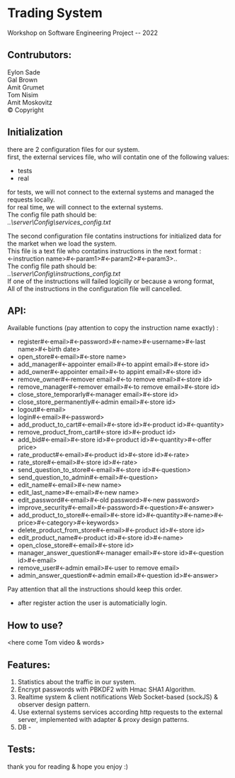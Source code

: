 # Trading System

Workshop on Software Engineering Project -- 2022

## Contrubutors:
Eylon Sade   
Gal Brown  
Amit Grumet  
Tom Nisim  
Amit Moskovitz  
© Copyright

## Initialization
there are 2 configuration files for our system.  
first, the external services file, who will contatin one of the following values:  
* tests  
* real  

for tests, we will not connect to the external systems and managed the requests locally.  
for real time, we will connect to the external systems.  
The config file path should be:  
*..\server\Config\services_config.txt*  

The second configuration file contatins instructions for initialized data for the market when we load the system.  
This file is a text file who contatins instructions in the next format :  
<-instruction name>#<-param1>#<-param2>#<-param3>..  
The config file path should be:  
*..\server\Config\instructions_config.txt*  
If one of the instructions will failed logicilly or because a wrong format,  
All of the instructions in the configuration file will cancelled.  
 
## API:
Available functions (pay attention to copy the instruction name exactly) :
 * register#<-email>#<-password>#<-name>#<-username>#<-last name>#<-birth date>
 * open_store#<-email>#<-store name>
 * add_manager#<-appointer email>#<-to appint email>#<-store id>
 * add_owner#<-appointer email>#<-to appint email>#<-store id>
 * remove_owner#<-remover email>#<-to remove email>#<-store id>
 * remove_manager#<-remover email>#<-to remove email>#<-store id>
 * close_store_temporarly#<-manager email>#<-store id>
 * close_store_permanently#<-admin email>#<-store id>
 * logout#<-email>
 * login#<-email>#<-password>
 * add_product_to_cart#<-email>#<-store id>#<-product id>#<-quantity>
 * remove_product_from_cart#<-store id>#<-product id>
 * add_bid#<-email>#<-store id>#<-product id>#<-quantity>#<-offer price>
 * rate_product#<-email>#<-product id>#<-store id>#<-rate>
 * rate_store#<-email>#<-store id>#<-rate>
 * send_question_to_store#<-email>#<-store id>#<-question>
 * send_question_to_admin#<-email>#<-question>
 * edit_name#<-email>#<-new name>
 * edit_last_name>#<-email>#<-new name>
 * edit_password#<-email>#<-old password>#<-new password>
 * improve_security#<-email>#<-password>#<-question>#<-answer>
 * add_product_to_store#<-email>#<-store id>#<-quantity>#<-name>#<-price>#<-category>#<-keywords>
 * delete_product_from_store#<-email>#<-product id>#<-store id>
 * edit_product_name#<-product id>#<-store id>#<-name>
 * open_close_store#<-email>#<-store id>
 * manager_answer_question#<-manager email>#<-store id>#<-question id>#<-email>
 * remove_user#<-admin email>#<-user to remove email>
 * admin_answer_question#<-admin email>#<-question id>#<-answer>
 
 
 
Pay attention that all the instructions should keep this order.
* after register action the user is automaticially login.
 
## How to use?
 <here come Tom video & words>
  
## Features:
 1. Statistics about the traffic in our system.
 2. Encrypt passwords with PBKDF2 with Hmac SHA1 Algorithm.
 3. Realtime system & client notifications Web Socket-based (sockJS) & observer design pattern.
 4. Use external systems services according http requests to the external server, implemented with adapter & proxy design patterns.
 5. DB - <GAL>
 
 ## Tests: 
 <here come Eylon words>
 
  thank you for reading & hope you enjoy :)






